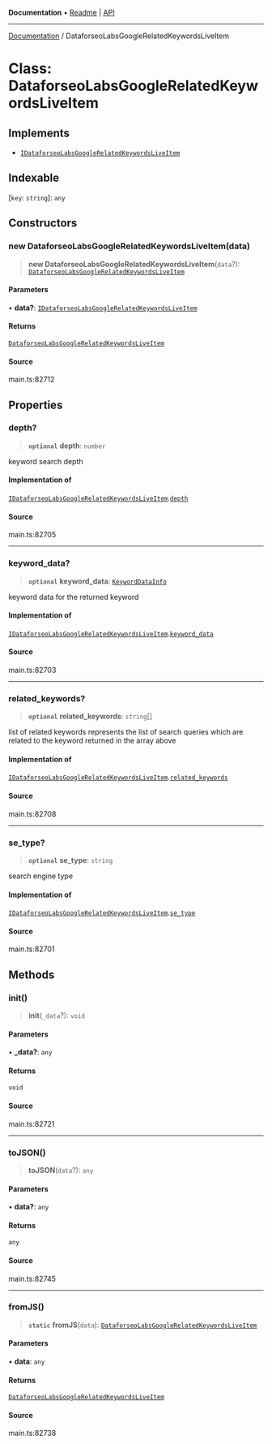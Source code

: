 **Documentation** • [Readme](../README.md) \| [API](../globals.md)

***

[Documentation](../README.md) / DataforseoLabsGoogleRelatedKeywordsLiveItem

# Class: DataforseoLabsGoogleRelatedKeywordsLiveItem

## Implements

- [`IDataforseoLabsGoogleRelatedKeywordsLiveItem`](../interfaces/IDataforseoLabsGoogleRelatedKeywordsLiveItem.md)

## Indexable

 \[`key`: `string`\]: `any`

## Constructors

### new DataforseoLabsGoogleRelatedKeywordsLiveItem(data)

> **new DataforseoLabsGoogleRelatedKeywordsLiveItem**(`data`?): [`DataforseoLabsGoogleRelatedKeywordsLiveItem`](DataforseoLabsGoogleRelatedKeywordsLiveItem.md)

#### Parameters

• **data?**: [`IDataforseoLabsGoogleRelatedKeywordsLiveItem`](../interfaces/IDataforseoLabsGoogleRelatedKeywordsLiveItem.md)

#### Returns

[`DataforseoLabsGoogleRelatedKeywordsLiveItem`](DataforseoLabsGoogleRelatedKeywordsLiveItem.md)

#### Source

main.ts:82712

## Properties

### depth?

> **`optional`** **depth**: `number`

keyword search depth

#### Implementation of

[`IDataforseoLabsGoogleRelatedKeywordsLiveItem`](../interfaces/IDataforseoLabsGoogleRelatedKeywordsLiveItem.md).[`depth`](../interfaces/IDataforseoLabsGoogleRelatedKeywordsLiveItem.md#depth)

#### Source

main.ts:82705

***

### keyword\_data?

> **`optional`** **keyword\_data**: [`KeywordDataInfo`](KeywordDataInfo.md)

keyword data for the returned keyword

#### Implementation of

[`IDataforseoLabsGoogleRelatedKeywordsLiveItem`](../interfaces/IDataforseoLabsGoogleRelatedKeywordsLiveItem.md).[`keyword_data`](../interfaces/IDataforseoLabsGoogleRelatedKeywordsLiveItem.md#keyword_data)

#### Source

main.ts:82703

***

### related\_keywords?

> **`optional`** **related\_keywords**: `string`[]

list of related keywords
represents the list of search queries which are related to the keyword returned in the array above

#### Implementation of

[`IDataforseoLabsGoogleRelatedKeywordsLiveItem`](../interfaces/IDataforseoLabsGoogleRelatedKeywordsLiveItem.md).[`related_keywords`](../interfaces/IDataforseoLabsGoogleRelatedKeywordsLiveItem.md#related_keywords)

#### Source

main.ts:82708

***

### se\_type?

> **`optional`** **se\_type**: `string`

search engine type

#### Implementation of

[`IDataforseoLabsGoogleRelatedKeywordsLiveItem`](../interfaces/IDataforseoLabsGoogleRelatedKeywordsLiveItem.md).[`se_type`](../interfaces/IDataforseoLabsGoogleRelatedKeywordsLiveItem.md#se_type)

#### Source

main.ts:82701

## Methods

### init()

> **init**(`_data`?): `void`

#### Parameters

• **\_data?**: `any`

#### Returns

`void`

#### Source

main.ts:82721

***

### toJSON()

> **toJSON**(`data`?): `any`

#### Parameters

• **data?**: `any`

#### Returns

`any`

#### Source

main.ts:82745

***

### fromJS()

> **`static`** **fromJS**(`data`): [`DataforseoLabsGoogleRelatedKeywordsLiveItem`](DataforseoLabsGoogleRelatedKeywordsLiveItem.md)

#### Parameters

• **data**: `any`

#### Returns

[`DataforseoLabsGoogleRelatedKeywordsLiveItem`](DataforseoLabsGoogleRelatedKeywordsLiveItem.md)

#### Source

main.ts:82738
